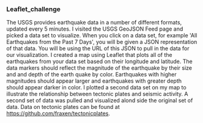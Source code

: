 ### Leaflet_challenge

The USGS provides earthquake data in a number of different formats, updated every 5 minutes. I visited the USGS GeoJSON Feed page and picked a data set to visualize. When you click on a data set, for example 'All Earthquakes from the Past 7 Days', you will be given a JSON representation of that data. You will be using the URL of this JSON to pull in the data for our visualization. I created a map using Leaflet that plots all of the earthquakes from your data set based on their longitude and latitude. The data markers should reflect the magnitude of the earthquake by their size and and depth of the earth quake by color. Earthquakes with higher magnitudes should appear larger and earthquakes with greater depth should appear darker in color. I plotted a second data set on my map to illustrate the relationship between tectonic plates and seismic activity. A second set of data was pulled and visualized alond side the original set of data. Data on tectonic plates can be found at https://github.com/fraxen/tectonicplates.
